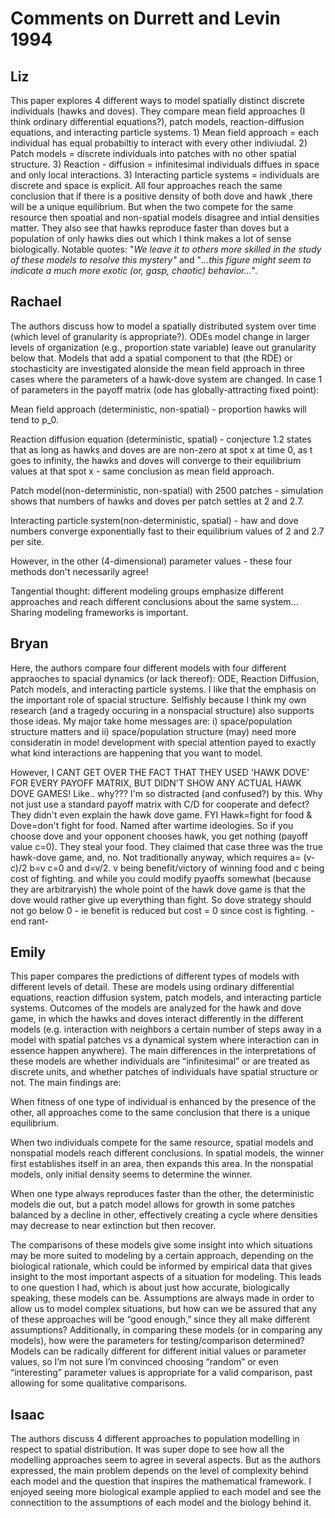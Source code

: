 # Comments on Durrett and Levin 1994

## Liz
This paper explores 4 different ways to model spatially distinct discrete individuals (hawks and doves). They compare mean field approaches (I think ordinary differential equations?), patch models, reaction-diffusion equations, and interacting particle systems. 1) Mean field approach = each individual has equal probabiltiy to interact with every other indiviudal. 2) Patch models = discrete individuals into patches with no other spatial structure. 3) Reaction - diffusion = infinitesimal individuals diffues in space and only local interactions. 3) Interacting particle systems = individuals are discrete and space is explicit. All four approaches reach the same conclusion that if there is a positive density of both dove and hawk ,there will be a unique equilibrium. But when the two compete for the same resource then spoatial and non-spatial models disagree and intial densities matter. They also see that hawks reproduce faster than doves but a population of only hawks dies out which I think makes a lot of sense biologically. Notable quotes: "_We leave it to others more skilled in the study of these models to resolve this mystery"_ and "_...this figure might seem to indicate a much more exotic (or, gasp, chaotic) behavior..._".


## Rachael

The authors discuss how to model a spatially distributed system over time (which level of granularity is appropriate?). ODEs model change in larger levels of organization (e.g., proportion state variable) leave out granularity below that. Models that add a spatial component to that (the RDE) or stochasticity are  investigated alonside the mean field approach in three cases where the parameters of a hawk-dove system are changed. In case 1 of parameters in the payoff matrix (ode has globally-attracting fixed point):

Mean field approach (deterministic, non-spatial) - proportion hawks will tend to p_0.

Reaction diffusion equation (deterministic, spatial) - conjecture 1.2 states that as long as hawks and doves are are non-zero at spot x at time 0, as t goes to infinity, the hawks and doves will converge to their equilibrium values at that spot x - same conclusion as mean field approach.

Patch model(non-deterministic, non-spatial) with 2500 patches - simulation shows that numbers of hawks and doves per patch settles at 2 and 2.7.

Interacting particle system(non-deterministic, spatial) - haw and dove numbers converge exponentially fast to their equilibrium values of 2 and 2.7 per site. 

However, in the other (4-dimensional) parameter values - these four methods don't necessarily agree! 

Tangential thought: different modeling groups emphasize different approaches and reach different conclusions about the same system... Sharing modeling frameworks is important. 

## Bryan

Here, the authors compare four different models with four different appraoches to spacial dynamics (or lack thereof): ODE, Reaction Diffusion, Patch models, and interacting particle systems. I like that the emphasis on the important role of spacial structure. Selfishly because I think my own research (and a tragedy occuring in a nonspacial structure) also supports those ideas. My major take home messages are: i) space/population structure matters and ii) space/population structure (may) need more consideratin in model development with special attention payed to exactly what kind interactions are happening that you want to model. 

However, I CANT GET OVER THE FACT THAT THEY USED 'HAWK DOVE' FOR EVERY PAYOFF MATRIX, BUT DIDN'T SHOW ANY ACTUAL HAWK DOVE GAMES! Like.. why??? I'm so distracted (and confused?) by this. Why not just use a standard payoff matrix with C/D for cooperate and defect? They didn't even explain the hawk dove game. FYI Hawk=fight for food & Dove=don't fight for food. Named after wartime ideologies. So if you choose dove and your opponent chooses hawk, you get nothing (payoff value c=0). They steal your food. They claimed that case three was the true hawk-dove game, and, no. Not traditionally anyway, which requires a= (v-c)/2 b=v c=0 and d=v/2. v being benefit/victory of winning food and c being cost of fighting. and while you could modify pyaoffs somewhat (because they are arbitraryish) the whole point of the hawk dove game is that the dove would rather give up everything than fight. So dove strategy should not go below 0 - ie benefit is reduced but cost = 0 since cost is fighting. -end rant-

## Emily

This paper compares the predictions of different types of models with different levels of detail. These are models using ordinary differential equations, reaction diffusion system, patch models, and interacting particle systems. Outcomes of the models are analyzed for the hawk and dove game, in which the hawks and doves interact differently in the different models (e.g. interaction with neighbors a certain number of steps away in a model with spatial patches vs a dynamical system where interaction can in essence happen anywhere). The main differences in the interpretations of these models are whether individuals are “infinitesimal” or are treated as discrete units, and whether patches of individuals have spatial structure or not. The main findings are:

When fitness of one type of individual is enhanced by the presence of the other, all approaches come to the same conclusion that there is a unique equilibrium.

When two individuals compete for the same resource, spatial models and nonspatial models reach different conclusions. In spatial models, the winner first establishes itself in an area, then expands this area. In the nonspatial models, only initial density seems to determine the winner.

When one type always reproduces faster than the other, the deterministic models die out, but a patch model allows for growth in some patches balanced by a decline in other, effectively creating a cycle where densities may decrease to near extinction but then recover. 

The comparisons of these models give some insight into which situations may be more suited to modeling by a certain approach, depending on the biological rationale, which could be informed by empirical data that gives insight to the most important aspects of a situation for modeling. This leads to one question I had, which is about just how accurate, biologically speaking, these models can be. Assumptions are always made in order to allow us to model complex situations, but how can we be assured that any of these approaches will be “good enough,” since they all make different assumptions? Additionally, in comparing these models (or in comparing any models), how were the parameters for testing/comparison determined? Models can be radically different for different initial values or parameter values, so I’m not sure I’m convinced choosing “random” or even “interesting” parameter values is appropriate for a valid comparison, past allowing for some qualitative comparisons.

## Isaac

The authors discuss 4 different approaches to population modelling in respect to spatial distribution. It was super dope to see how all the modelling approaches seem to agree in several aspects. But as the authors expressed, the main problem depends on the level of complexity behind each model and the question that inspires the mathematical framework. I enjoyed seeing more biological example applied to each model and see the connectition to the assumptions of each model and the biology behind it. 
